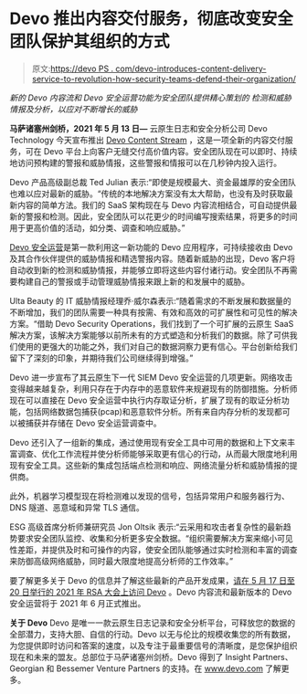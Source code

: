# Devo 推出内容交付服务，彻底改变安全团队保护其组织的方式

> 原文:[https://devo PS . com/devo-introduces-content-delivery-service-to-revolution-how-security-teams-defend-their-organization/](https://devops.com/devo-introduces-content-delivery-service-to-revolutionize-how-security-teams-defend-their-organizations/)

*新的 Devo 内容流和 Devo 安全运营功能为安全团队提供精心策划的* *检测和威胁情报及分析，以应对不断增长的威胁*

**马萨诸塞州剑桥，2021 年 5 月 13 日—** 云原生日志和安全分析公司 Devo Technology 今天宣布推出 [Devo Content Stream](https://www.devo.com/blog/devo-introduces-security-operations-content-stream/) ，这是一项全新的内容交付服务，可在 Devo 平台上向客户无缝交付高价值内容。安全团队现在可以即时、持续地访问预构建的警报和威胁情报，这些警报和情报可以在几秒钟内投入运行。

Devo 产品高级副总裁 Ted Julian 表示:“即使是规模最大、资金最雄厚的安全团队也难以应对最新的威胁。“传统的本地解决方案没有太大帮助，也没有及时获取最新内容的简单方法。我们的 SaaS 架构现在与 Devo 内容流相结合，可自动提供最新的警报和检测。因此，安全团队可以花更少的时间编写搜索结果，将更多的时间用于更高价值的活动，如分类、调查和响应威胁。”

[Devo 安全运营](https://www.devo.com/applications/cloud-siem/)是第一款利用这一新功能的 Devo 应用程序，可持续接收由 Devo 及其合作伙伴提供的威胁情报和精选警报内容。随着新威胁的出现，Devo 客户将自动收到新的检测和威胁情报，并能够立即将这些内容付诸行动。安全团队不再需要构建自己的警报或手动管理威胁情报来跟上新的和发展中的威胁。

Ulta Beauty 的 IT 威胁情报经理乔·威尔森表示:“随着需求的不断发展和数据量的不断增加，我们的团队需要一种具有按需、有效和高效的可扩展性和可见性的解决方案。“借助 Devo Security Operations，我们找到了一个可扩展的云原生 SaaS 解决方案，该解决方案能够以前所未有的方式塑造和分析我们的数据。除了可供我们使用的更强大的功能之外，我们对自己的数据洞察力更有信心。平台创新给我们留下了深刻的印象，并期待我们公司继续得到增强。”

Devo 进一步宣布了其云原生下一代 SIEM Devo 安全运营的几项更新。网络攻击变得越来越复杂，利用只存在于内存中的恶意软件来规避现有的防御措施。分析师现在可以直接在 Devo 安全运营中执行内存取证分析，扩展了现有的取证分析功能，包括网络数据包捕获(pcap)和恶意软件分析。所有来自内存分析的发现都可以被捕获并存储在 Devo 安全运营调查中。

Devo 还引入了一组新的集成，通过使用现有安全工具中可用的数据和上下文来丰富调查、优化工作流程并使分析师能够采取更有信心的行动，从而最大限度地利用现有安全工具。这些新的集成包括端点检测和响应、网络流量分析和威胁情报的提供商。

此外，机器学习模型现在将检测难以发现的信号，包括异常用户和服务器行为、DNS 隧道、恶意域和异常 TLS 通信。

ESG 高级首席分析师兼研究员 Jon Oltsik 表示:“云采用和攻击者复杂性的最新趋势要求安全团队监控、收集和分析更多安全数据。“组织需要解决方案来缩小可见性差距，并提供及时和可操作的内容，使安全团队能够通过实时检测和丰富的调查来防御高级网络威胁，同时最大限度地提高分析师的工作效率。”

要了解更多关于 Devo 的信息并了解这些最新的产品开发成果，[请在 5 月 17 日至 20 日举行的 2021 年 RSA 大会上访问 Devo](https://www.devo.com/event/rsac-2021/) 。Devo 内容流和最新版本的 Devo 安全运营将于 2021 年 6 月正式推出。

**关于 Devo** Devo 是唯一一款云原生日志记录和安全分析平台，可释放您的数据的全部潜力，支持大胆、自信的行动。Devo 以无与伦比的规模收集您的所有数据，为您提供即时访问和答案的速度，以及专注于最重要信号的清晰度，是您保护组织现在和未来的盟友。总部位于马萨诸塞州剑桥。Devo 得到了 Insight Partners、Georgian 和 Bessemer Venture Partners 的支持。在 www.devo.com 了解更多。